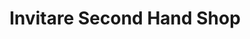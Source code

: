 ---
title: "Invitare Second Hand Shop"
url: /ludwigsburg/invitare-second-hand-shop/
shop: Gebrauchtwaren
---